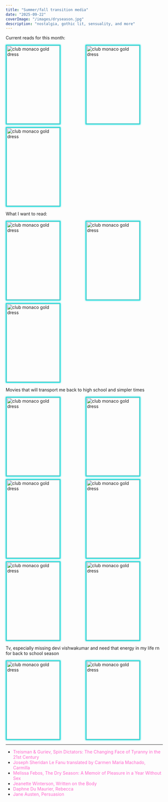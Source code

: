 ```yaml
---
title: "Summer/fall transition media"
date: "2025-09-22"
coverImage: "/images/dryseason.jpg"
description: "nostalgia, gothic lit, sensuality, and more"
---
```

Current reads for this month:

<div class="image-grid">
  <img src="/images/spindictators.jpg" alt="club monaco gold dress" width="430" />
  <img src="/images/carmilla.jpg" alt="club monaco gold dress" width="200" />
  <img src="/images/dryseason.jpg" alt="club monaco gold dress" width="200" />
</div>

What I want to read:

<div class="image-grid">
  <img src="/images/writtenonthebody.jpg" alt="club monaco gold dress" width="430" />
  <img src="/images/rebecca.jpg" alt="club monaco gold dress" width="430" />
  <img src="/images/persuasion.jpg" alt="club monaco gold dress" width="430" />
</div>

Movies that will transport me back to high school and simpler times

<div class="image-grid">
  <img src="/images/sleepyhollow.jpg" alt="club monaco gold dress" width="430" />
  <img src="/images/crimsonpeak.jpg" alt="club monaco gold dress" width="430" />
  <img src="/images/speak.jpg" alt="club monaco gold dress" width="430" />
  <img src="/images/maryshelley.jpeg" alt="club monaco gold dress" width="430" />
  <img src="/images/phantomoftheopera.jpg" alt="club monaco gold dress" width="430" />
  <img src="/images/whiteoleander.jpg" alt="club monaco gold dress" width="430" />
</div>

Tv, especially missing devi vishwakumar and need that energy in my life rn for back to school season

<div class="image-grid">
  <img src="/images/nhie.jpg" alt="club monaco gold dress" width="430" />
  <img src="/images/twinpeaks.jpg" alt="club monaco gold dress" width="430" />
</div>


---

- [Treisman & Guriev, Spin Dictators: The Changing Face of Tyranny in the 21st Century](https://spindictators.com/)  
- [Joseph Sheridan Le Fanu translated by Carmen Maria Machado, Carmilla](https://www.barnesandnoble.com/w/carmilla-joseph-sheridan-le-fanu/1116753090)  
- [Melissa Febos, The Dry Season: A Memoir of Pleasure in a Year Without Sex](https://www.melissafebos.com/the-dry-season)   
- [Jeanette Winterson, Written on the Body](https://www.goodreads.com/work/quotes/809754-written-on-the-body)   
- [Daphne Du Maurier, Rebecca](https://www.britannica.com/topic/Rebecca-novel)   
- [Jane Austen, Persuasion](https://janeaustens.house/jane-austen/novels/persuasion/)  


<style>
.image-grid {
  display: grid;
  grid-template-columns: repeat(auto-fill, minmax(170px, 1fr));
  gap: 8px;
}

.image-grid img {
  width: 170px;
  height: 250px;
  object-fit: cover;
  border-radius: 1px;
  border: 3px solid #2eddddff; 
  box-shadow: 0 0 5px #2eddddff; 
}

a {
  color: #ff66cc; 
  text-decoration: none; 
  font-weight: normal;
}

a:hover {
  color: #2edddd;
  text-shadow: 0 0 6px #2edddd;
}
</style>
